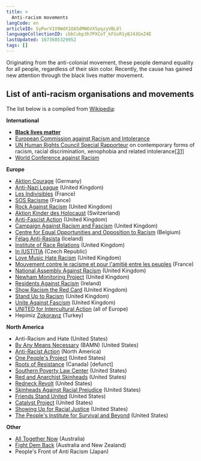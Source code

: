 ```yaml
---
title: >
  Anti-racism movements
langCode: en
articleID: SyPwrV1V9WdX1OA5dMN6VX5pqzyVBL0l
languageCollectionID: ibbCubp3h7PXCoT_kFGsR1yBJ43GnZ4E
lastUpdated: 1673685329952
tags: []
---
```


Originating from the anti-colonial movement, these people demand equality for all people, regardless of their skin color. Recently, the cause has gained new attention through the black lives matter movement.

## **List of anti-racism organisations and movements**

The list below is a compiled from [Wikipedia](https://en.wikipedia.org/wiki/Anti-racism):

**International**

-   [**Black lives matter**](/black-lives-matter)
-   [European Commission against Racism and Intolerance](https://en.wikipedia.org/wiki/European_Commission_against_Racism_and_Intolerance)
-   [UN Human Rights Council Special Rapporteur](https://en.wikipedia.org/wiki/United_Nations_Special_Rapporteur) on contemporary forms of racism, racial discrimination, xenophobia and related intolerance[\[31\]](https://en.wikipedia.org/wiki/Anti-racism#cite_note-31)
-   [World Conference against Racism](https://en.wikipedia.org/wiki/World_Conference_against_Racism)

**Europe**

-   [Aktion Courage](https://de.wikipedia.org/wiki/Aktion_Courage) (Germany)
-   [Anti-Nazi League](https://en.wikipedia.org/wiki/Anti-Nazi_League) (United Kingdom)
-   [Les Indivisibles](https://en.wikipedia.org/w/index.php?title=Les_Indivisibles&action=edit&redlink=1) (France)
-   [SOS Racisme](https://en.wikipedia.org/wiki/SOS_Racisme) (France)
-   [Rock Against Racism](https://en.wikipedia.org/wiki/Rock_Against_Racism) (United Kingdom)
-   [Aktion Kinder des Holocaust](https://en.wikipedia.org/wiki/Aktion_Kinder_des_Holocaust) (Switzerland)
-   [Anti-Fascist Action](https://en.wikipedia.org/wiki/Anti-Fascist_Action) (United Kingdom)
-   [Campaign Against Racism and Fascism](https://en.wikipedia.org/wiki/Campaign_Against_Racism_and_Fascism) (United Kingdom)
-   [Centre for Equal Opportunities and Opposition to Racism](https://en.wikipedia.org/wiki/Centre_for_Equal_Opportunities_and_Opposition_to_Racism) (Belgium)
-   [Félag Anti-Rasista](https://en.wikipedia.org/w/index.php?title=F%C3%A9lag_Anti-Rasista&action=edit&redlink=1) (Iceland)
-   [Institute of Race Relations](https://en.wikipedia.org/wiki/Institute_of_Race_Relations_(United_Kingdom)) (United Kingdom)
-   [In IUSTITIA](https://en.wikipedia.org/w/index.php?title=In_IUSTITIA&action=edit&redlink=1) (Czech Republic)
-   [Love Music Hate Racism](https://en.wikipedia.org/wiki/Love_Music_Hate_Racism) (United Kingdom)
-   [Mouvement contre le racisme et pour l'amitié entre les peuples](https://en.wikipedia.org/wiki/Mouvement_contre_le_racisme_et_pour_l%27amiti%C3%A9_entre_les_peuples) (France)
-   [National Assembly Against Racism](https://en.wikipedia.org/wiki/National_Assembly_Against_Racism) (United Kingdom)
-   [Newham Monitoring Project](https://en.wikipedia.org/wiki/Newham_Monitoring_Project) (United Kingdom)
-   [Residents Against Racism](https://en.wikipedia.org/wiki/Residents_Against_Racism) (Ireland)
-   [Show Racism the Red Card](https://en.wikipedia.org/wiki/Show_Racism_the_Red_Card) (United Kingdom)
-   [Stand Up to Racism](https://en.wikipedia.org/w/index.php?title=Stand_Up_to_Racism&action=edit&redlink=1) (United Kingdom)
-   [Unite Against Fascism](https://en.wikipedia.org/wiki/Unite_Against_Fascism) (United Kingdom)
-   [UNITED for Intercultural Action](https://en.wikipedia.org/wiki/UNITED_for_Intercultural_Action) (all of Europe)
-   Hepimiz [Zokorayız](https://en.wikipedia.org/wiki/Didier_Zokora) (Turkey)

**North America**

-   Anti-Racism and Hate (United States)
-   [By Any Means Necessary](https://en.wikipedia.org/wiki/BAMN) (BAMN) (United States)
-   [Anti-Racist Action](https://en.wikipedia.org/wiki/Anti-Racist_Action) (North America)
-   [One People's Project](https://en.wikipedia.org/wiki/One_People%27s_Project) (United States)
-   [Roots of Resistance](https://en.wikipedia.org/wiki/Roots_of_Resistance) (Canada) \[defunct\]
-   [Southern Poverty Law Center](https://en.wikipedia.org/wiki/Southern_Poverty_Law_Center) (United States)
-   [Red and Anarchist Skinheads](https://en.wikipedia.org/wiki/Red_and_Anarchist_Skinheads) (United States)
-   [Redneck Revolt](https://en.wikipedia.org/wiki/Redneck_Revolt) (United States)
-   [Skinheads Against Racial Prejudice](https://en.wikipedia.org/wiki/Skinheads_Against_Racial_Prejudice) (United States)
-   [Friends Stand United](https://en.wikipedia.org/wiki/Friends_Stand_United) (United States)
-   [Catalyst Project](http://collectiveliberation.org/) (United States)
-   [Showing Up for Racial Justice](http://www.showingupforracialjustice.org/) (United States)
-   [The People's Institute for Survival and Beyond](http://www.pisab.org/) (United States)

**Other**

-   [All Together Now](https://alltogethernow.org.au/) (Australia)
-   [Fight Dem Back](https://en.wikipedia.org/wiki/Fight_Dem_Back) (Australia and New Zealand)
-   People's Front of Anti Racism (Japan)